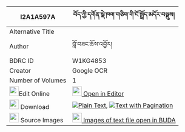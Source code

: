 |I2A1A597A|བོད་ཀྱི་དགོན་སྡེ་ཁག་གཅིག་གི་ངོ་སྤྲོད་མདོར་བསྡུས། 
| --- | --- 
|Alternative Title |
|Author| བློ་བཟང་ཆོས་འབྱོར།
|BDRC ID | W1KG4853
|Creator | Google OCR
|Number of Volumes| 1
|<img width="25" src="https://img.icons8.com/color/25/000000/edit-property.png">Edit Online| [<img width="25" src="https://avatars.githubusercontent.com/u/45091458?s=200&v=4"> Open in Editor](http://editor.openpecha.org/I2A1A597A)
|<img width="25" src="https://img.icons8.com/fluent/48/000000/download-2.png"/>  Download | [![](https://img.icons8.com/color/20/000000/txt.png)Plain Text](https://github.com/Openpecha/I2A1A597A/releases/download/v1/bo_kyi_gonde_khakchik_gi_ngotr_plain_I2A1A597A.zip), [![](https://img.icons8.com/color/20/000000/txt.png)Text with Pagination](https://github.com/Openpecha/I2A1A597A/releases/download/v1/bo_kyi_gonde_khakchik_gi_ngotr_pages_I2A1A597A.zip)
|<img width="25" src="https://img.icons8.com/plasticine/100/000000/pictures-folder.png"/>  Source Images | [<img width="25" src="https://library.bdrc.io/icons/BUDA-small.svg"> Images of text file open in BUDA](https://library.bdrc.io/show/bdr:W1KG4853)